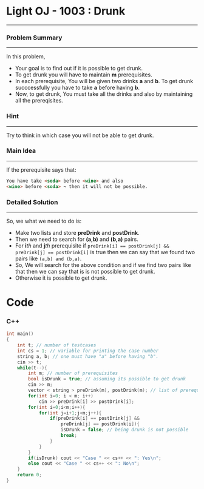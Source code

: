 # Light OJ - 1003 : Drunk
---

### Problem Summary 
---
In this problem,
- Your goal is to find out if it is possible to get drunk.
- To get drunk you will have to maintain **m** prerequisites.
- In each prerequisite, You will be given two drinks **a** and **b**. To get drunk succcessfully you have to take **a** before having **b**.
- Now, to get drunk, You must take all the drinks and also by maintaining all the prereqisites.

### Hint
---
Try to think in which case you will not be able to get drunk.

### Main Idea
---
If the prerequisite says that:
```html
You have take <soda> before <wine> and also
<wine> before <soda> ~ then it will not be possible.
```

### Detailed Solution
---
So, we what we need to do is:
- Make two lists and store **preDrink** and **postDrink**.
- Then we need to search for **(a,b)** and **(b,a)** pairs.
- For **i***th* and **j***th* prerequisite if  ```preDrink[i] == postDrink[j] && preDrink[j] == postDrink[i]```  is true then we can say that we found two pairs like  `(a,b) and (b,a)`.
- So, We will search for the above condition and if we find two pairs like that then we can say that is is not possible to get drunk. 
- Otherwise it is possible to get drunk.

# Code

### C++
```cpp
int main()
{
    int t; // number of testcases
	int cs = 1; // variable for printing the case number
	string a, b; // one must have "a" before having "b".
	cin >> t;
	while(t--){
		int m; // number of prerequisites 
		bool isDrunk = true; // assuming its possible to get drunk
		cin >> m;
		vector < string > preDrink(m), postDrink(m); // list of prerequisites 
		for(int i=0; i < m; i++)
			cin >> preDrink[i] >> postDrink[i];
		for(int i=0;i<m;i++){
			for(int j=i+1;j<m;j++){
				if(preDrink[i] == postDrink[j] && 
					preDrink[j] == postDrink[i]){
					isDrunk = false; // being drunk is not possible
					break;
				}
			}
		}
		if(isDrunk) cout << "Case " << cs++ << ": Yes\n";
		else cout << "Case " << cs++ << ": No\n";
	}
    return 0;
}
```
